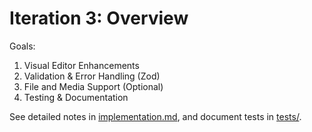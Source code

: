 # Iteration 3: Overview

Goals:
1. Visual Editor Enhancements
2. Validation & Error Handling (Zod)
3. File and Media Support (Optional)
4. Testing & Documentation

See detailed notes in [implementation.md](./implementation.md), and document tests in [tests/](./tests). 